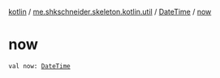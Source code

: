 [kotlin](../../index.md) / [me.shkschneider.skeleton.kotlin.util](../index.md) / [DateTime](index.md) / [now](./now.md)

# now

`val now: `[`DateTime`](index.md)